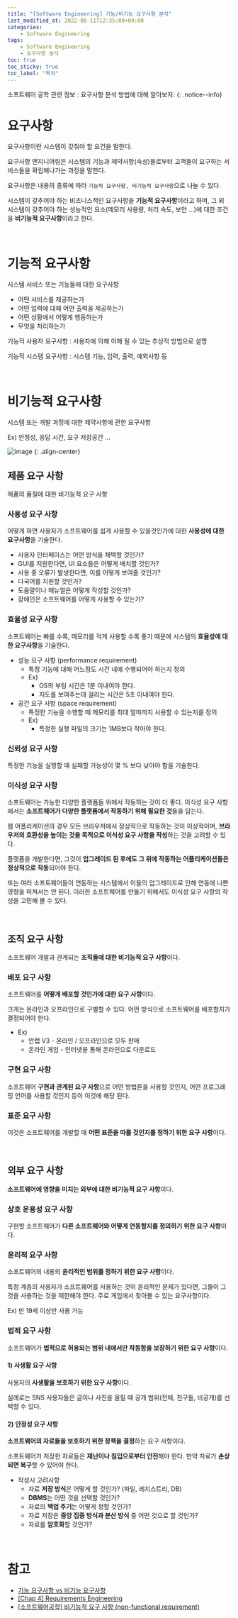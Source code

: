 ```yaml
---
title: "[Software Engineering] 기능/비기능 요구사항 분석"
last_modified_at: 2022-08-11T12:35:00+09:00
categories:
    - Software Engineering
tags:
    - Software Engineering
    - 요구사항 분석
toc: true
toc_sticky: true
toc_label: "목차"
---
```


소프트웨어 공학 관련 정보 : 요구사항 분석 방법에 대해 알아보자.
{: .notice--info}

# 요구사항

요구사항이란 시스템이 갖춰야 할 요건을 말한다.

요구사항 엔지니어링은 시스템의 기능과 제약사항(속성)들로부터 고객들이 요구하는 서비스들을 확립해나가는 과정을 말한다.

요구사항은 내용의 종류에 따라 `기능적 요구사항, 비기능적 요구사항`으로 나눌 수 있다.

시스템이 갖추어야 하는 비즈니스적인 요구사항을 **기능적 요구사항**이라고 하며, 그 외 시스템이 갖추어야 하는 성능적인 요소(메모리 사용량, 처리 속도, 보안 ...)에 대한 조건을 **비기능적 요구사항**이라고 한다.

<br>

# 기능적 요구사항

시스템 서비스 또는 기능들에 대한 요구사항

- 어떤 서비스를 제공하는가
- 어떤 입력에 대해 어떤 출력을 제공하는가
- 어떤 상황에서 어떻게 행동하는가
- 무엇을 처리하는가

기능적 사용자 요구사항
: 사용자에 의해 이해 될 수 있는 추상적 방법으로 설명

기능적 시스템 요구사항
: 시스템 기능, 입력, 출력, 예외사항 등

<br>

# 비기능적 요구사항

시스템 또는 개발 과정에 대한 제약사항에 관한 요구사항

Ex) 안정성, 응답 시간, 요구 저장공간 ...

![image](https://user-images.githubusercontent.com/53864640/184317014-0e01234d-9bd2-44bd-a3f6-8199e6d29be0.png)
{: .align-center}

## 제품 요구 사항

제품의 품질에 대한 비기능적 요구 사항

### 사용성 요구 사항

어떻게 하면 사용자가 소프트웨어를 쉽게 사용할 수 있을것인가에 대한 **사용성에 대한 요구사항**을 기술한다.

- 사용자 인터페이스는 어떤 방식을 채택할 것인가?
- GUI를 지원한다면, UI 요소들은 어떻게 배치할 것인가?
- 사용 중 오류가 발생한다면, 이를 어떻게 보여줄 것인가?
- 다국어를 지원할 것인가?
- 도움말이나 매뉴얼은 어떻게 작성할 것인가?
- 장애인은 소프트웨어를 어떻게 사용할 수 있는가?

### 효율성 요구 사항

소프트웨어는 빠를 수록, 메모리를 적게 사용할 수록 좋기 때문에 시스템의 **효율성에 대한 요구사항**을 기술한다. 

- 성능 요구 사항 (performance requirement)
  - 특정 기능에 대해 어느정도 시간 내에 수행되어야 하는지 정의 
  - Ex)
    - OS의 부팅 시간은 1분 이내여야 한다.
    - 지도를 보여주는데 걸리는 시간은 5초 이내여야 한다.
- 공간 요구 사항 (space requirement)
  - 특정한 기능을 수행할 때 메모리를 최대 얼마까지 사용할 수 있는지를 정의
  - Ex)
    - 특정한 실행 파일의 크기는 1MB보다 작아야 한다.

### 신뢰성 요구 사항

특정한 기능을 실행할 때 실패할 가능성이 몇 % 보다 낮아야 함을 기술한다.

### 이식성 요구 사항

소프트웨어는 가능한 다양한 플랫폼들 위에서 작동하는 것이 더 좋다. 이식성 요구 사항에서는 **소프트웨어가 다양한 플랫폼에서 작동하기 위해 필요한 것**들을 담는다.

웹 어플리케이션의 경우 모든 브라우저에서 정상적으로 작동하는 것이 이상적이며, **브라우저의 호환성을 높이는 것을 목적으로 이식성 요구 사항을 작성**하는 것을 고려할 수 있다.

플랫폼을 개발한다면, 그것이 **업그레이드 된 후에도 그 위에 작동하는 어플리케이션들은 정상적으로 작동**되어야 한다.  

또는 여러 소프트웨어들이 연동하는 시스템에서 이들의 업그레이드로 인해 연동에 나쁜 영향을 미쳐서는 안 된다. 이러한 소프트웨어를 만들기 위해서도 이식성 요구 사항의 작성을 고민해 볼 수 있다.

<br>

## 조직 요구 사항

소프트웨어 개발과 관계되는 **조직들에 대한 비기능적 요구 사항**이다.

### 배포 요구 사항

소프트웨어를 **어떻게 배포할 것인가에 대한 요구 사항**이다. 

크게는 온라인과 오프라인으로 구별할 수 있다. 어떤 방식으로 소프트웨어를 배포할지가 결정되어야 한다. 

- Ex)
  - 안랩 V3 - 온라인 / 오프라인으로 모두 판매
  - 온라인 게임 - 인터넷을 통해 온라인으로 다운로드

### 구현 요구 사항

소프트웨어 **구현과 관계된 요구 사항**으로 어떤 방법론을 사용할 것인지, 어떤 프로그래밍 언어를 사용할 것인지 등이 이것에 해당 된다.

### 표준 요구 사항

이것은 소프트웨어를 개발할 때 **어떤 표준을 따를 것인지를 정하기 위한 요구 사항**이다.

<br>

## 외부 요구 사항

**소프트웨어에 영향을 미치는 외부에 대한 비기능적 요구 사항**이다.

### 상호 운용성 요구 사항

구현할 소프트웨어가 **다른 소프트웨어와 어떻게 연동할지를 정의하기 위한 요구 사항**이다.

### 윤리적 요구 사항

소프트웨어의 내용의 **윤리적인 범위를 정하기 위한 요구 사항**이다. 

특정 계층의 사용자가 소프트웨어를 사용하는 것이 윤리적인 문제가 있다면, 그들이 그것을 사용하는 것을 제한해야 한다. 주로 게임에서 찾아볼 수 있는 요구사항이다.

Ex) 만 19세 이상만 사용 가능

### 법적 요구 사항

소프트웨어가 **법적으로 허용되는 범위 내에서만 작동함을 보장하기 위한 요구 사항**이다.

#### 1) 사생활 요구 사항 

사용자의 **사생활을 보호하기 위한 요구 사항**이다.

실례로는 SNS 사용자들은 글이나 사진을 올릴 때 공개 범위(전체, 친구들, 비공개)를 선택할 수 있다.

#### 2) 안정성 요구 사항

**소프트웨어의 자료들을 보호하기 위한 정책을 결정**하는 요구 사항이다.

소프트웨어가 저장한 자료들은 **재난이나 침입으로부터 안전**해야 한다. 만약 자료가 **손상되면 복구**할 수 있어야 한다.

- 작성시 고려사항
  - 자료 **저장 방식**은 어떻게 할 것인가? (파일, 레지스트리, DB)
  - **DBMS**는 어떤 것을 선택할 것인가?
  - 자료의 **백업 주기**는 어떻게 정할 것인가?
  - 자료 저장은 **중앙 집중 방식과 분산 방식** 중 어떤 것으로 할 것인가?
  - 자료를 **암호화**할 것인가?


<br>

# 참고

- [기능 요구사항 vs 비기능 요구사항](https://ee-22-joo.tistory.com/2)
- [[Chap 4] Requirements Engineering](https://gomoveyongs.tistory.com/17)
- [[소프트웨어공학] 비기능적 요구 사항 (non-functional requirement)](https://blog.naver.com/netrance/110141647706)


